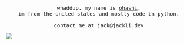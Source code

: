 <p align="center">
  <samp>whaddup. my name is <a href="https://github.com/jackhli">ohashi</a>.
    <br> 
    im from the united states and mostly code in python.
    <br>
    <br>
    contact me at jack@jackli.dev
  </samp>
</p>

![](https://i.imgur.com/ZihYiHF.jpg)
